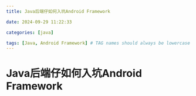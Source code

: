 ```yaml
---
title: Java后端仔如何入坑Android Framework

date: 2024-09-29 11:22:33

categories: [java]

tags: [Java, Android Framework] # TAG names should always be lowercase
---
```

# Java后端仔如何入坑Android Framework
